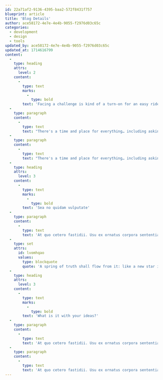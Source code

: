```yaml
---
id: 22a71af2-9136-4395-baa2-572f8431f757
blueprint: article
title: 'Blog Details'
author: ace58172-4e7e-4e4b-9055-f2976d03c65c
categories:
  - development
  - design
  - tools
updated_by: ace58172-4e7e-4e4b-9055-f2976d03c65c
updated_at: 1714616799
content:
  -
    type: heading
    attrs:
      level: 2
    content:
      -
        type: text
        marks:
          -
            type: bold
        text: 'Facing a challenge is kind of a turn-on for an easy rider'
  -
    type: paragraph
    content:
      -
        type: text
        text: "There's a time and place for everything… including asking for reviews. For instance: you should not asking for a review on your checkout page. The sole purpose of this page is to guide your customer to complete their purchase, and this means that the page should be as minimalist and pared-down possible. You don't want to have any unnecessary elements or Call To Actions."
  -
    type: paragraph
    content:
      -
        type: text
        text: "There's a time and place for everything… including asking for reviews. For instance: you should not asking for a review on your checkout page. The sole purpose of this page is to guide your customer to complete their purchase, and this means that the page should be as minimalist and pared-down possible. You don't want to have any unnecessary elements or Call To Actions."
  -
    type: heading
    attrs:
      level: 3
    content:
      -
        type: text
        marks:
          -
            type: bold
        text: 'Sea no quidam vulputate'
  -
    type: paragraph
    content:
      -
        type: text
        text: 'At quo cetero fastidii. Usu ex ornatus corpora sententiae, vocibus deleniti ut nec. Ut enim eripuit eligendi est, in iracundia signiferumque quo. Sed virtute suavitate suscipiantur ea, dolor this can eloquentiam ei pro. Suas adversarium interpretaris eu sit, eum viris impedit ne. Erant appareat corrumpit ei vel.'
  -
    type: set
    attrs:
      id: lvomhqao
      values:
        type: blockquote
        quote: 'A spring of truth shall flow from it: like a new star it shall scatter the darkness of ignorance, and cause a light heretofore unknown to shine amongst men.'
  -
    type: heading
    attrs:
      level: 3
    content:
      -
        type: text
        marks:
          -
            type: bold
        text: 'What is it with your ideas?'
  -
    type: paragraph
    content:
      -
        type: text
        text: 'At quo cetero fastidii. Usu ex ornatus corpora sententiae, vocibus deleniti ut nec. Ut enim eripuit eligendi est, in iracundia signiferumque quo. Sed virtute suavitate suscipiantur ea, dolor this can eloquentiam ei pro. Suas adversarium interpretaris eu sit, eum viris impedit ne. Erant appareat corrumpit ei vel.'
  -
    type: paragraph
    content:
      -
        type: text
        text: 'At quo cetero fastidii. Usu ex ornatus corpora sententiae, vocibus deleniti ut nec. Ut enim eripuit eligendi est, in iracundia signiferumque quo. Sed virtute suavitate suscipiantur ea, dolor this can eloquentiam ei pro. Suas adversarium interpretaris eu sit, eum viris impedit ne. Erant appareat corrumpit ei vel.'
---
```

